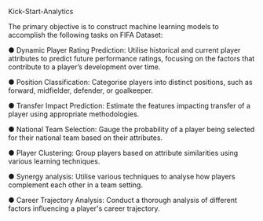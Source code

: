 Kick-Start-Analytics

The primary objective is to construct machine learning models to accomplish the following tasks on FIFA Dataset:

●	Dynamic Player Rating Prediction:
 	Utilise historical and current player attributes to predict future performance ratings, focusing on the factors that contribute to a player’s development over time.
  
●	Position Classification:
	Categorise players into distinct positions, such as forward, midfielder, defender, or goalkeeper.
 
●	Transfer Impact Prediction:
	Estimate the features impacting transfer of a player using appropriate methodologies.
 
●	National Team Selection:
	Gauge the probability of a player being selected for their national team based on their attributes.
 
●	Player Clustering:
	Group players based on attribute similarities using various learning techniques.
 
●	Synergy analysis:
	Utilise various techniques to analyse how players complement each other in a team setting.
 
●	Career Trajectory Analysis:
	Conduct a thorough analysis of different factors influencing a player's career trajectory.
